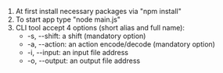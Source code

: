 1. At first install necessary packages via "npm install"
2. To start app type "node main.js"
3. CLI tool accept 4 options (short alias and full name):
   * -s, --shift: a shift (mandatory option)
   * -a, --action: an action encode/decode (mandatory option)
   * -i, --input: an input file address
   * -o, --output: an output file address
   
 